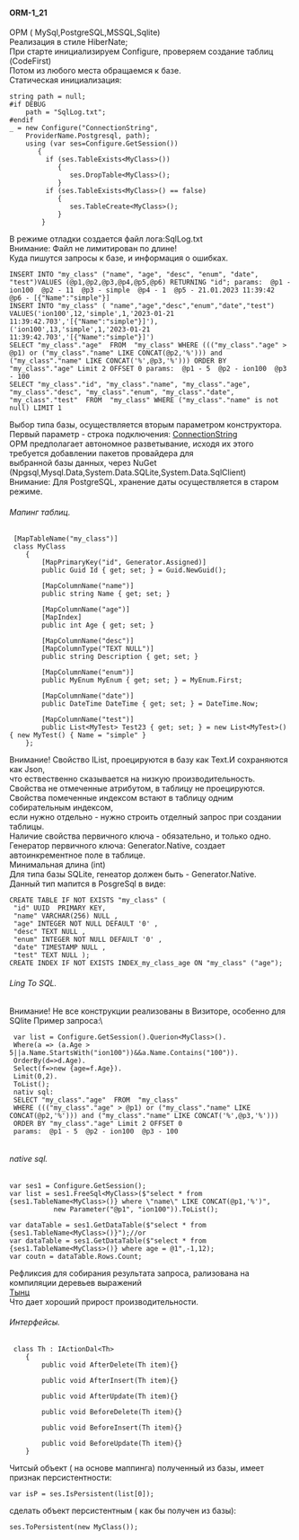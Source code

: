 #### ORM-1_21
ОРМ ( MySql,PostgreSQL,MSSQL,Sqlite)\
Реализация в стиле HiberNate;\
При старте инициализируем Configure, проверяем создание таблиц (CodeFirst)\
Потом из любого места обращаемся к базе.\
Статическая инициализация:
```
string path = null;
#if DEBUG
    path = "SqlLog.txt";
#endif
_ = new Configure("ConnectionString",
    ProviderName.Postgresql, path);
    using (var ses=Configure.GetSession())
       {
         if (ses.TableExists<MyClass>())
            {
               ses.DropTable<MyClass>();
            }
         if (ses.TableExists<MyClass>() == false)
            {
               ses.TableCreate<MyClass>();
            }
        }     
```
В режиме отладки создается файл лога:SqlLog.txt\
Внимание: Файл не лимитирован по длине!\
Куда пишутся запросы к базе, и информация о ошибках.
```
INSERT INTO "my_class" ("name", "age", "desc", "enum", "date", "test")VALUES (@p1,@p2,@p3,@p4,@p5,@p6) RETURNING "id"; params:  @p1 - ion100  @p2 - 11  @p3 - simple  @p4 - 1  @p5 - 21.01.2023 11:39:42  @p6 - [{"Name":"simple"}] 
INSERT INTO "my_class" ( "name","age","desc","enum","date","test") VALUES('ion100',12,'simple',1,'2023-01-21 11:39:42.703','[{"Name":"simple"}]'),
('ion100',13,'simple',1,'2023-01-21 11:39:42.703','[{"Name":"simple"}]')
SELECT "my_class"."age"  FROM  "my_class" WHERE ((("my_class"."age" > @p1) or ("my_class"."name" LIKE CONCAT(@p2,'%'))) and ("my_class"."name" LIKE CONCAT('%',@p3,'%'))) ORDER BY "my_class"."age" Limit 2 OFFSET 0 params:  @p1 - 5  @p2 - ion100  @p3 - 100 
SELECT "my_class"."id", "my_class"."name", "my_class"."age", "my_class"."desc", "my_class"."enum", "my_class"."date", "my_class"."test"  FROM  "my_class" WHERE ("my_class"."name" is not null) LIMIT 1
```
Выбор типа базы, осуществляется вторым параметром конструктора.\
Первый параметр - строка подключения: [ConnectionString](https://www.connectionstrings.com)\
ОРМ предполагает автономное разветывание, исходя их этого требуется добавлении пакетов провайдера для\
выбранной базы данных, через NuGet (Npgsql,Mysql.Data,System.Data.SQLite,System.Data.SqlClient)\
Внимание: Для PostgreSQL, хранение даты осуществляется в старом режиме.
###### Мапинг таблиц.
```
 [MapTableName("my_class")]
 class MyClass
    {
        [MapPrimaryKey("id", Generator.Assigned)]
        public Guid Id { get; set; } = Guid.NewGuid();

        [MapColumnName("name")] 
        public string Name { get; set; }

        [MapColumnName("age")] 
        [MapIndex] 
        public int Age { get; set; }

        [MapColumnName("desc")]
        [MapColumnType("TEXT NULL")]
        public string Description { get; set; }

        [MapColumnName("enum")] 
        public MyEnum MyEnum { get; set; } = MyEnum.First;

        [MapColumnName("date")] 
        public DateTime DateTime { get; set; } = DateTime.Now;

        [MapColumnName("test")] 
        public List<MyTest> Test23 { get; set; } = new List<MyTest>() { new MyTest() { Name = "simple" }
    };
```
Внимание! Свойство IList, проецируются в базу как Text.И сохраняются как Json,\
что ествественно сказывается на низкую производительность.
Свойства не отмеченные атрибутом, в таблицу не проецируются.\
Свойства помеченные индексом встают в таблицу одним собирательным индексом,\
если нужно отдельно - нужно строить отделный запрос при создании таблицы.\
Наличие свойства первичного ключа - обязательно, и только одно.\
Генератор первичного ключа: Generator.Native, создает автоинкрементное поле в таблице.\
Минимальная длина (int)\
Для типа базы SQLite, генеатор должен быть - Generator.Native.\
Данный тип мапится в PosgreSql  в виде:
```
CREATE TABLE IF NOT EXISTS "my_class" (
 "id" UUID  PRIMARY KEY,
 "name" VARCHAR(256) NULL ,
 "age" INTEGER NOT NULL DEFAULT '0' ,
 "desc" TEXT NULL ,
 "enum" INTEGER NOT NULL DEFAULT '0' ,
 "date" TIMESTAMP NULL ,
 "test" TEXT NULL );
CREATE INDEX IF NOT EXISTS INDEX_my_class_age ON "my_class" ("age");
```
###### Ling To SQL.
Внимание! Не все конструкции реализованы в Визиторе, особенно для SQlite
Пример запроса:\
```
 var list = Configure.GetSession().Querion<MyClass>().
 Where(a => (a.Age > 5||a.Name.StartsWith("ion100"))&&a.Name.Contains("100")).
 OrderBy(d=>d.Age).
 Select(f=>new {age=f.Age}).
 Limit(0,2).
 ToList();
 nativ sql:
 SELECT "my_class"."age"  FROM  "my_class" 
 WHERE ((("my_class"."age" > @p1) or ("my_class"."name" LIKE CONCAT(@p2,'%'))) and ("my_class"."name" LIKE CONCAT('%',@p3,'%'))) 
 ORDER BY "my_class"."age" Limit 2 OFFSET 0 
 params:  @p1 - 5  @p2 - ion100  @p3 - 100 
 
```
###### native sql.
```
var ses1 = Configure.GetSession();
var list = ses1.FreeSql<MyClass>($"select * from {ses1.TableName<MyClass>()} where \"name\" LIKE CONCAT(@p1,'%')",
           new Parameter("@p1", "ion100")).ToList();

var dataTable = ses1.GetDataTable($"select * from {ses1.TableName<MyClass>()}");//or
var dataTable = ses1.GetDataTable($"select * from {ses1.TableName<MyClass>()} where age = @1",-1,12);
var coutn = dataTable.Rows.Count;
```
Рефликсия для собирания результата запроса, рализована на компиляции деревьев выражений\
[Тынц](https://github.com/ionson100/AccessGetSet)\
Что дает хороший прирост производительности.
###### Интерфейсы.
```
 class Th : IActionDal<Th>
    {
        public void AfterDelete(Th item){}

        public void AfterInsert(Th item){}

        public void AfterUpdate(Th item){}

        public void BeforeDelete(Th item){}

        public void BeforeInsert(Th item){}

        public void BeforeUpdate(Th item){}
    }
```
Читсый объект ( на основе маппинга) полученный из базы, имеет признак персистентности:
```
var isP = ses.IsPersistent(list[0]);
```
сделать объект персистентным ( как бы получен из базы):
```
ses.ToPersistent(new MyClass());
```

